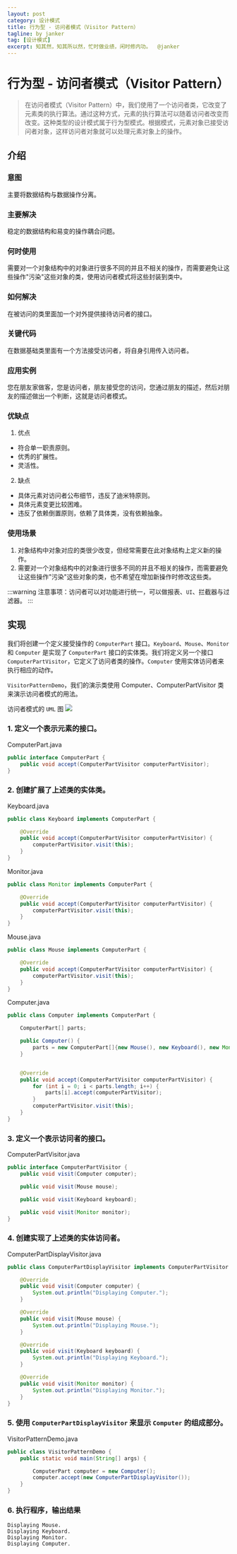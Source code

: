 ```yaml
---
layout: post
category: 设计模式
title: 行为型 - 访问者模式（Visitor Pattern）
tagline: by janker
tag: [设计模式]
excerpt: 知其然，知其所以然，忙时做业绩，闲时修内功。  @janker
--- 
```

# 行为型 - 访问者模式（Visitor Pattern）

> 在访问者模式（Visitor Pattern）中，我们使用了一个访问者类，它改变了元素类的执行算法。通过这种方式，元素的执行算法可以随着访问者改变而改变。这种类型的设计模式属于行为型模式。根据模式，元素对象已接受访问者对象，这样访问者对象就可以处理元素对象上的操作。

## 介绍
### 意图
主要将数据结构与数据操作分离。

### 主要解决
稳定的数据结构和易变的操作耦合问题。

### 何时使用
需要对一个对象结构中的对象进行很多不同的并且不相关的操作，而需要避免让这些操作"污染"这些对象的类，使用访问者模式将这些封装到类中。

### 如何解决
在被访问的类里面加一个对外提供接待访问者的接口。

### 关键代码
在数据基础类里面有一个方法接受访问者，将自身引用传入访问者。

### 应用实例 
您在朋友家做客，您是访问者，朋友接受您的访问，您通过朋友的描述，然后对朋友的描述做出一个判断，这就是访问者模式。

### 优缺点
1. 优点
- 符合单一职责原则。 
- 优秀的扩展性。 
- 灵活性。

2. 缺点 
- 具体元素对访问者公布细节，违反了迪米特原则。 
- 具体元素变更比较困难。 
- 违反了依赖倒置原则，依赖了具体类，没有依赖抽象。

### 使用场景
1. 对象结构中对象对应的类很少改变，但经常需要在此对象结构上定义新的操作。 
2. 需要对一个对象结构中的对象进行很多不同的并且不相关的操作，而需要避免让这些操作"污染"这些对象的类，也不希望在增加新操作时修改这些类。

:::warning
注意事项：访问者可以对功能进行统一，可以做报表、`UI`、拦截器与过滤器。
:::
## 实现
我们将创建一个定义接受操作的 `ComputerPart` 接口。`Keyboard`、`Mouse`、`Monitor` 和 `Computer` 是实现了 `ComputerPart` 接口的实体类。我们将定义另一个接口 `ComputerPartVisitor`，它定义了访问者类的操作。`Computer` 使用实体访问者来执行相应的动作。

`VisitorPatternDemo`，我们的演示类使用 Computer、ComputerPartVisitor 类来演示访问者模式的用法。

访问者模式的 `UML` 图
![](https://cdn.jsdelivr.net/gh/janker0718/image_store@master/img/20220403225000.png) 
### 1. 定义一个表示元素的接口。

ComputerPart.java
```java
public interface ComputerPart {
    public void accept(ComputerPartVisitor computerPartVisitor);
}
```
### 2. 创建扩展了上述类的实体类。

Keyboard.java
```java
public class Keyboard implements ComputerPart {

    @Override
    public void accept(ComputerPartVisitor computerPartVisitor) {
        computerPartVisitor.visit(this);
    }
}
```
Monitor.java
```java
public class Monitor implements ComputerPart {

    @Override
    public void accept(ComputerPartVisitor computerPartVisitor) {
        computerPartVisitor.visit(this);
    }
}
```
Mouse.java
```java
public class Mouse implements ComputerPart {

    @Override
    public void accept(ComputerPartVisitor computerPartVisitor) {
        computerPartVisitor.visit(this);
    }
}
```
Computer.java
```java
public class Computer implements ComputerPart {

    ComputerPart[] parts;

    public Computer() {
        parts = new ComputerPart[]{new Mouse(), new Keyboard(), new Monitor()};
    }


    @Override
    public void accept(ComputerPartVisitor computerPartVisitor) {
        for (int i = 0; i < parts.length; i++) {
            parts[i].accept(computerPartVisitor);
        }
        computerPartVisitor.visit(this);
    }
}
```
### 3. 定义一个表示访问者的接口。

ComputerPartVisitor.java
```java
public interface ComputerPartVisitor {
    public void visit(Computer computer);

    public void visit(Mouse mouse);

    public void visit(Keyboard keyboard);

    public void visit(Monitor monitor);
}
```
### 4. 创建实现了上述类的实体访问者。

ComputerPartDisplayVisitor.java
```java
public class ComputerPartDisplayVisitor implements ComputerPartVisitor {

    @Override
    public void visit(Computer computer) {
        System.out.println("Displaying Computer.");
    }

    @Override
    public void visit(Mouse mouse) {
        System.out.println("Displaying Mouse.");
    }

    @Override
    public void visit(Keyboard keyboard) {
        System.out.println("Displaying Keyboard.");
    }

    @Override
    public void visit(Monitor monitor) {
        System.out.println("Displaying Monitor.");
    }
}
```
### 5. 使用 `ComputerPartDisplayVisitor` 来显示 `Computer` 的组成部分。
VisitorPatternDemo.java
```java
public class VisitorPatternDemo {
    public static void main(String[] args) {

        ComputerPart computer = new Computer();
        computer.accept(new ComputerPartDisplayVisitor());
    }
}
```
### 6. 执行程序，输出结果

```shell
Displaying Mouse.
Displaying Keyboard.
Displaying Monitor.
Displaying Computer.
```